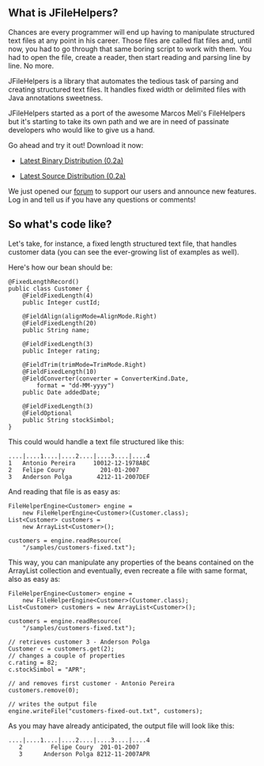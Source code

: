What is JFileHelpers?
---------------------

Chances are every programmer will end up having to manipulate structured text files at any point in his career. Those files are called flat files and, until now, you had to go through that same boring script to work with them. You had to open the file, create a reader, then start reading and parsing line by line. No more.

JFileHelpers is a library that automates the tedious task of parsing and creating structured text files. It handles fixed width or delimited files with Java annotations sweetness.

JFileHelpers started as a port of the awesome Marcos Meli's FileHelpers but it's starting to take its own path and we are in need of passinate developers who would like to give us a hand.

Go ahead and try it out! Download it now:

* [Latest Binary Distribution (0.2a)](http://downloads.sourceforge.net/jfilehelpers/jfilehelpers-0.2a-20080607.jar)

* [Latest Source Distribution (0.2a)](http://downloads.sourceforge.net/jfilehelpers/jfilehelpers-src-0.2a-20080607.zip)


We just opened our [forum](http://forum.jfilehelpers.com/viewforum.php?f=2) to support our users and announce new features. Log in and tell us if you have any questions or comments!

## So what's code like? ##

Let's take, for instance, a fixed length structured text file, that handles customer data (you can see the ever-growing list of examples as well).

Here's how our bean should be:

    @FixedLengthRecord()  
    public class Customer {  
        @FieldFixedLength(4)  
        public Integer custId;  
      
        @FieldAlign(alignMode=AlignMode.Right)  
        @FieldFixedLength(20)  
        public String name;  
      
        @FieldFixedLength(3)  
        public Integer rating;  
      
        @FieldTrim(trimMode=TrimMode.Right)  
        @FieldFixedLength(10)  
        @FieldConverter(converter = ConverterKind.Date,   
            format = "dd-MM-yyyy")  
        public Date addedDate;  
          
        @FieldFixedLength(3)  
        @FieldOptional  
        public String stockSimbol;    
    }  
              

This could would handle a text file structured like this:

    ....|....1....|....2....|....3....|....4				
    1   Antonio Pereira     10012-12-1978ABC
    2   Felipe Coury          201-01-2007
    3   Anderson Polga       4212-11-2007DEF
		

And reading that file is as easy as:

    FileHelperEngine<Customer> engine =   
        new FileHelperEngine<Customer>(Customer.class);     
    List<Customer> customers =   
        new ArrayList<Customer>();  
      
    customers = engine.readResource(  
        "/samples/customers-fixed.txt");  

This way, you can manipulate any properties of the beans contained on the ArrayList collection and eventually, even recreate a file with same format, also as easy as:

    FileHelperEngine<Customer> engine =   
        new FileHelperEngine<Customer>(Customer.class);     
    List<Customer> customers = new ArrayList<Customer>();  
      
    customers = engine.readResource(  
        "/samples/customers-fixed.txt");  
      
    // retrieves customer 3 - Anderson Polga  
    Customer c = customers.get(2);  
    // changes a couple of properties  
    c.rating = 82;  
    c.stockSimbol = "APR";  
      
    // and removes first customer - Antonio Pereira  
    customers.remove(0);  
      
    // writes the output file  
    engine.writeFile("customers-fixed-out.txt", customers);  

As you may have already anticipated, the output file will look like this:

	....|....1....|....2....|....3....|....4				
	   2        Felipe Coury  201-01-2007   
	   3      Anderson Polga 8212-11-2007APR
